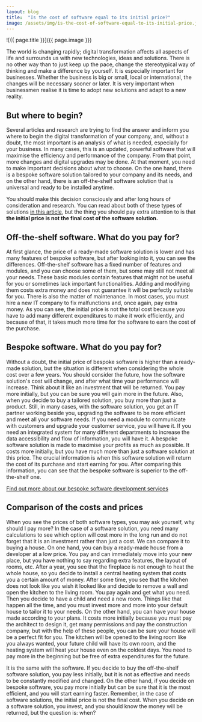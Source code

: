 ```yaml
---
layout: blog
title:  "Is the cost of software equal to its initial price?"
image: /assets/img/is-the-cost-of-software-equal-to-its-initial-price.jpg
---
```


![{{ page.title }}]({{ page.image }})

The world is changing rapidly; digital transformation affects all aspects of life and surrounds us with new technologies, ideas and solutions. There is no other way than to just keep up the pace, change the stereotypical way of thinking and make a difference by yourself. It is especially important for businesses. Whether the business is big or small, local or international, the changes will be necessary sooner or later. It is very important when businessmen realise it is time to adopt new solutions and adapt to a new reality.

## But where to begin?
Several articles and research are trying to find the answer and inform you where to begin the digital transformation of your company, and, without a doubt, the most important is an analysis of what is needed, especially for your business. In many cases, this is an updated, powerful software that will maximise the efficiency and performance of the company. From that point, more changes and digital upgrades may be done. At that moment, you need to make important decisions about what to choose. On the one hand, there is a bespoke software solution tailored to your company and its needs, and on the other hand, there is an off-the-shelf software solution that is universal and ready to be installed anytime.

You should make this decision consciously and after long hours of consideration and research. You can read about both of these types of solutions [in this article](https://headchannel.co.uk/blog/bespoke-software-vs-off-the-shelf-software/), but the thing you should pay extra attention to is that **the initial price is not the final cost of the software solution.**

## Off-the-shelf software. What do you pay for?
At first glance, the price of a ready-made software solution is lower and has many features of bespoke software, but after looking into it, you can see the differences. Off-the-shelf software has a fixed number of features and modules, and you can choose some of them, but some may still not meet all your needs. These basic modules contain features that might not be useful for you or sometimes lack important functionalities. Adding and modifying them costs extra money and does not guarantee it will be perfectly suitable for you. There is also the matter of maintenance. In most cases, you must hire a new IT company to fix malfunctions and, once again, pay extra money. As you can see, the initial price is not the total cost because you have to add many different expenditures to make it work efficiently, and because of that, it takes much more time for the software to earn the cost of the purchase.

## Bespoke software. What do you pay for?
Without a doubt, the initial price of bespoke software is higher than a ready-made solution, but the situation is different when considering the whole cost over a few years. You should consider the future, how the software solution's cost will change, and after what time your performance will increase. Think about it like an investment that will be returned. You pay more initially, but you can be sure you will gain more in the future. Also, when you decide to buy a tailored solution, you buy more than just a product. Still, in many cases, with the software solution, you get an IT partner working beside you, upgrading the software to be more efficient and meet all your software needs. If you need a module to communicate with customers and upgrade your customer service, you will have it. If you need an integrated system for many different departments to increase the data accessibility and flow of information, you will have it. A bespoke software solution is made to maximise your profits as much as possible. It costs more initially, but you have much more than just a software solution at this price. The crucial information is when this software solution will return the cost of its purchase and start earning for you. After comparing this information, you can see that the bespoke software is superior to the off-the-shelf one.

[Find out more about our bespoke software development services](https://headchannel.co.uk/)

## Comparison of the costs and prices
When you see the prices of both software types, you may ask yourself, why should I pay more? In the case of a software solution, you need many calculations to see which option will cost more in the long run and do not forget that it is an investment rather than just a cost. We can compare it to buying a house. On one hand, you can buy a ready-made house from a developer at a low price. You pay and can immediately move into your new place, but you have nothing to say regarding extra features, the layout of rooms, etc. After a year, you see that the fireplace is not enough to heat the whole house, so you decide to install a central heating system that costs you a certain amount of money. After some time, you see that the kitchen does not look like you wish it looked like and decide to remove a wall and open the kitchen to the living room. You pay again and get what you need. Then you decide to have a child and need a new room. Things like that happen all the time, and you must invest more and more into your default house to tailor it to your needs.
On the other hand, you can have your house made according to your plans. It costs more initially because you must pay the architect to design it, get many permissions and pay the construction company, but with the help of these people, you can be sure your house will be a perfect fit for you. The kitchen will be opened to the living room like you always wanted, your future child will have its own room, and the heating system will heat your house even on the coldest days. You need to pay more in the beginning but be free of extra expenditures for the future.

It is the same with the software. If you decide to buy the off-the-shelf software solution, you pay less initially, but it is not as effective and needs to be constantly modified and changed. On the other hand, if you decide on bespoke software, you pay more initially but can be sure that it is the most efficient, and you will start earning faster. Remember, in the case of software solutions, the initial price is not the final cost. When you decide on a software solution, you invest, and you should know the money will be returned, but the question is: when?
